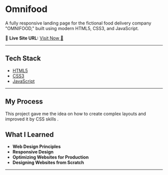 #  Omnifood 

A fully responsive landing page for the fictional food delivery company "OMNIFOOD," built using modern HTML5, CSS3, and JavaScript.

📌 **Live Site URL:** [Visit Now 🚀](#https://aditya-omnifood-practice.netlify.app/)

---

## Tech Stack
- [HTML5](https://www.w3.org/html/)
- [CSS3](https://www.w3.org/Style/CSS/)
- [JavaScript](https://developer.mozilla.org/en-US/docs/Web/JavaScript)

---

## My Process
 This project gave me the idea on how to create complex layouts and improved it by CSS skills . 
## What I Learned
- **Web Design Principles**
- **Responsive Design**
- **Optimizing Websites for Production**
- **Designing Websites from Scratch**

---

